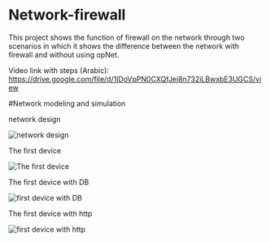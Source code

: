 # Network-firewall
This project shows the function of firewall on the network through two scenarios in which it shows the difference between the network with firewall and without using opNet.

Video link with steps (Arabic): https://drive.google.com/file/d/1lDoVpPN0CXQfJej8n732iLBwxbE3UGCS/view

#Network modeling and simulation

network design

![network design](https://user-images.githubusercontent.com/74024837/184445098-56a0d867-4d54-4f15-885d-473ad63f108e.png)

The first device

![The first device](https://user-images.githubusercontent.com/74024837/184445208-cd85abbc-819f-402f-b758-5021195e0701.png)


The first device with DB

![first device with DB](https://user-images.githubusercontent.com/74024837/184445344-d7c309e1-faa5-476a-8348-4181e6c9d03a.png)

The first device with http

![first device with http](https://user-images.githubusercontent.com/74024837/184445486-b164cdeb-d5da-418b-97c2-710d4569dccd.png)
